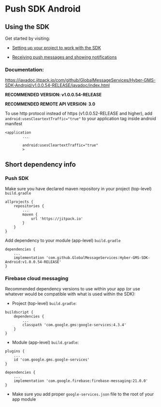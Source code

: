 # Push SDK Android

## Using the SDK

Get started by visiting:

* [Setting up your project to work with the SDK](https://github.com/GlobalMessageServices/Hyber-GMS-SDK-Android/wiki/Setting-up-your-project-to-work-with-the-SDK)

* [Receiving push messages and showing notifications](https://github.com/GlobalMessageServices/Hyber-GMS-SDK-Android/wiki/Receiving-push-messages-and-showing-notifications)

### Documentation:
https://javadoc.jitpack.io/com/github/GlobalMessageServices/Hyber-GMS-SDK-Android/v1.0.0.54-RELEASE/javadoc/index.html

**RECOMMENDED VERSION: v1.0.0.54-RELEASE**

**RECOMMENDED REMOTE API VERSION: 3.0**

To use http protocol instead of https (v1.0.0.52-RELEASE and higher), add `android:usesCleartextTraffic="true"` to your application tag inside android manifest
```
<application
        ...

        android:usesCleartextTraffic="true"
        >
```
 
## Short dependency info
### Push SDK

Make sure you have declared maven repository in your project (top-level) `build.gradle`
```
allprojects {
    repositories {
        ...
        maven {
            url 'https://jitpack.io'
        }
    }
}
```
Add dependency to your module (app-level) `build.gradle`
```
dependencies {
    ...
    implementation 'com.github.GlobalMessageServices:Hyber-GMS-SDK-Android:v1.0.0.54-RELEASE'
}
```

### Firebase cloud messaging

Recommended dependency versions to use within your app (or use whatever would be compatible with what is used within the SDK):
- Project (top-level) `build.gradle`:
```
buildscript {
    dependencies {
        ...
        classpath 'com.google.gms:google-services:4.3.4'
    }
}
```
- Module (app-level) `build.gradle`:
```
plugins {
    ...
    id 'com.google.gms.google-services'
}

dependencies {
    ...
    implementation 'com.google.firebase:firebase-messaging:21.0.0'
}
```
- Make sure you add proper `google-services.json` file to the root of your app module
